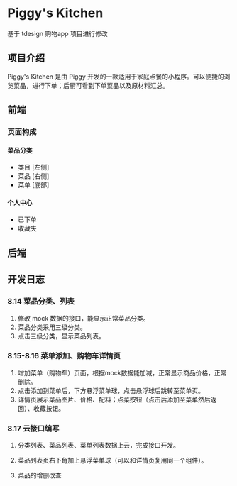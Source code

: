 # Piggy's Kitchen
基于 tdesign 购物app 项目进行修改
## 项目介绍
Piggy's Kitchen 是由 Piggy 开发的一款适用于家庭点餐的小程序。可以便捷的浏览菜品，进行下单；后厨可看到下单菜品以及原材料汇总。

## 前端

### 页面构成
#### 菜品分类
- 类目 [左侧]
- 菜品 [右侧]
- 菜单 [底部]
#### 个人中心
- 已下单
- 收藏夹

## 后端

## 开发日志

### 8.14 菜品分类、列表
1. 修改 mock 数据的接口，能显示正常菜品分类。
2. 菜品分类采用三级分类。
3. 点击三级分类，显示菜品列表。

### 8.15-8.16 菜单添加、购物车详情页
1. 增加菜单（购物车）页面，根据mock数据能加减，正常显示商品价格，正常删除。
2. 点击添加到菜单后，下方悬浮菜单球，点击悬浮球后跳转至菜单页。
3. 详情页展示菜品图片、价格、配料；点菜按钮（点击后添加至菜单然后返回）、收藏按钮。


### 8.17 云接口编写
1. 分类列表、菜品列表、菜单列表数据上云，完成接口开发。
2. 菜品列表页右下角加上悬浮菜单球（可以和详情页复用同一个组件）。


3. 菜品的增删改查


